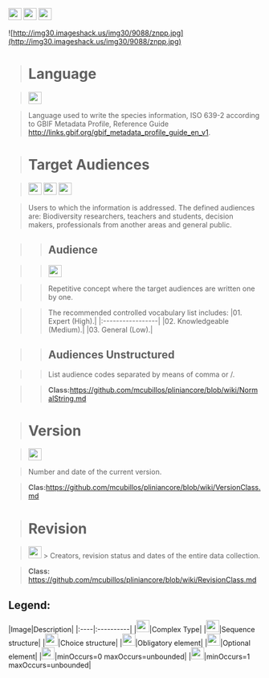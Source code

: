 <img src='http://img52.imageshack.us/img52/2777/elementkw.jpg' width='26' height='24' /> <img src='http://imageshack.us/a/img16/5397/multipleg.jpg' width='26' height='24' /> <img src='http://img6.imageshack.us/img6/1315/sequencej.jpg' width='26' height='24' />

![http://img30.imageshack.us/img30/9088/znpp.jpg](http://img30.imageshack.us/img30/9088/znpp.jpg)




> # Language #

> <img src='http://img585.imageshack.us/img585/4808/optional.jpg' width='26' height='24' />

> Language used to write the species information, ISO 639-2 according to GBIF Metadata Profile, Reference Guide http://links.gbif.org/gbif_metadata_profile_guide_en_v1.


> # Target Audiences #

> <img src='http://img585.imageshack.us/img585/4808/optional.jpg' width='26' height='24' /> <img src='http://imageshack.us/a/img16/5397/multipleg.jpg' width='26' height='24' /> <img src='http://img266.imageshack.us/img266/2791/choice.jpg' width='26' height='24' />

> Users to which the information is addressed. The defined audiences are: Biodiversity researchers, teachers and students, decision makers, professionals from another areas and general public.


>> ## Audience ##

>> <img src='http://img198.imageshack.us/img198/6134/unoinfinito.jpg' width='26' height='24' />

>> Repetitive concept where the target audiences are written one by one.

>> The recommended controlled vocabulary list includes:
|01. Expert (High).|
|:-----------------|
|02. Knowledgeable (Medium).|
|03. General (Low).|

>> ## Audiences Unstructured ##

>> List audience codes separated by means of comma or /.

>> <b>Class:</b>https://github.com/mcubillos/pliniancore/blob/wiki/NormalString.md


> # Version #

> <img src='http://img52.imageshack.us/img52/2777/elementkw.jpg' width='26' height='24' />

> Number and date of the current version.

> <b>Clas:</b>https://github.com/mcubillos/pliniancore/blob/wiki/VersionClass.md

> # Revision #

> <img src='http://img585.imageshack.us/img585/4808/optional.jpg' width='26' height='24' />
> > Creators, revision status and dates of the entire data collection.


> <b>Class:</b> https://github.com/mcubillos/pliniancore/blob/wiki/RevisionClass.md


<h2><b>Legend:</b></h2>
|Image|Description|
|:----|:----------|
|<img src='http://imageshack.us/a/img16/5397/multipleg.jpg' width='26' height='24' />|Complex Type|
|<img src='http://img6.imageshack.us/img6/1315/sequencej.jpg' width='26' height='24' />|Sequence structure|
|<img src='http://img266.imageshack.us/img266/2791/choice.jpg' width='26' height='24' />|Choice structure|
|<img src='http://img52.imageshack.us/img52/2777/elementkw.jpg' width='26' height='24' />|Obligatory element|
|<img src='http://img585.imageshack.us/img585/4808/optional.jpg' width='26' height='24' />|Optional element|
|<img src='http://img19.imageshack.us/img19/4356/infinitol.jpg' width='26' height='24' />|minOccurs=0 maxOccurs=unbounded|
|<img src='http://img198.imageshack.us/img198/6134/unoinfinito.jpg' width='26' height='24' />|minOccurs=1 maxOccurs=unbounded|
